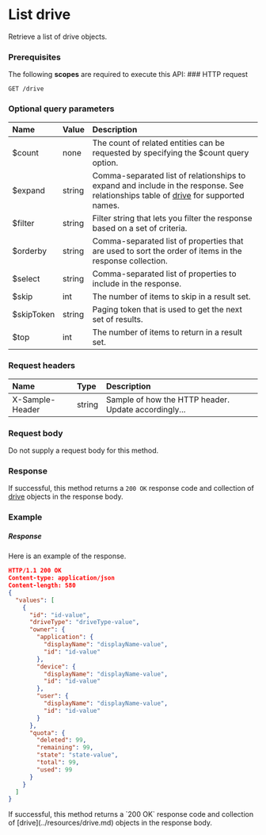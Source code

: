 # List drive

Retrieve a list of drive objects.
### Prerequisites
The following **scopes** are required to execute this API: ### HTTP request
<!-- { "blockType": "ignored" } -->
```http
GET /drive
```
### Optional query parameters
|Name|Value|Description|
|:---------------|:--------|:-------|
|$count|none|The count of related entities can be requested by specifying the $count query option.|
|$expand|string|Comma-separated list of relationships to expand and include in the response. See relationships table of [drive](../resources/drive.md) for supported names. |
|$filter|string|Filter string that lets you filter the response based on a set of criteria.|
|$orderby|string|Comma-separated list of properties that are used to sort the order of items in the response collection.|
|$select|string|Comma-separated list of properties to include in the response.|
|$skip|int|The number of items to skip in a result set.|
|$skipToken|string|Paging token that is used to get the next set of results.|
|$top|int|The number of items to return in a result set.|

### Request headers
| Name       | Type | Description|
|:-----------|:------|:----------|
| X-Sample-Header  | string  | Sample of how the HTTP header. Update accordingly...|

### Request body
Do not supply a request body for this method.
### Response
If successful, this method returns a `200 OK` response code and collection of [drive](../resources/drive.md) objects in the response body.
### Example
##### Response
Here is an example of the response.
<!-- {
  "blockType": "response",
  "truncated": false,
  "@odata.type": "drive"
} -->
```json
HTTP/1.1 200 OK
Content-type: application/json
Content-length: 580
{
  "values": [
    {
      "id": "id-value",
      "driveType": "driveType-value",
      "owner": {
        "application": {
          "displayName": "displayName-value",
          "id": "id-value"
        },
        "device": {
          "displayName": "displayName-value",
          "id": "id-value"
        },
        "user": {
          "displayName": "displayName-value",
          "id": "id-value"
        }
      },
      "quota": {
        "deleted": 99,
        "remaining": 99,
        "state": "state-value",
        "total": 99,
        "used": 99
      }
    }
  ]
}
```

<!-- uuid: 8feeb38f-47c1-465d-88ab-2006dae65fbc
2015-10-15 03:41:19 UTC -->
<!-- {
  "type": "#page.annotation",
  "description": "List drive",
  "keywords": "",
  "section": "documentation",
  "tocPath": ""
}-->If successful, this method returns a `200 OK` response code and collection of [drive](../resources/drive.md) objects in the response body.

